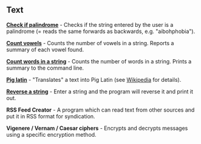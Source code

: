 Text
---------

[**Check if palindrome**](./Palindrome.hs) - Checks if the string entered by the user is a palindrome (= reads the same forwards as backwards, e.g. "aibohphobia").

[**Count vowels**](.CountVowels.hs) - Counts the number of vowels in a string. Reports a summary of each vowel found.

[**Count words in a string**](./CountWords.hs) - Counts the number of words in a string. Prints a summary to the command line.

[**Pig latin**](.PigLatin.hs) - "Translates" a text into Pig Latin (see [Wikipedia](en.wikipedia.org/wiki/Pig_Latin) for details).

[**Reverse a string**](./Reverse.hs) - Enter a string and the program will reverse it and print it out.

**RSS Feed Creator** - A program which can read text from other sources and put it in RSS format for syndication.

**Vigenere / Vernam / Caesar ciphers** - Encrypts and decrypts messages using a specific encryption method.
